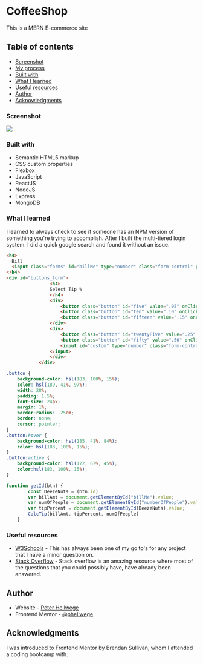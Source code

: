 # CoffeeShop
This is a MERN E-commerce site


## Table of contents

  - [Screenshot](#screenshot)
  - [My process](#my-process)
  - [Built with](#built-with)
  - [What I learned](#what-i-learned)
  - [Useful resources](#useful-resources)
  - [Author](#author)
  - [Acknowledgments](#acknowledgments)


### Screenshot

![](./client/Static/coffeeshop1.png)


### Built with

- Semantic HTML5 markup
- CSS custom properties
- Flexbox
- JavaScript
- ReactJS
- NodeJS
- Express
- MongoDB

### What I learned

I learned to always check to see if someone has an NPM version of something you're trying to accomplish. After I built the multi-tiered login system. I did a quick google search and found it without an issue.

```html
<h4>
  Bill
  <input class="forms" id="billMe" type="number" class="form-control" placeholder="0" name="0"/>
</h4>
<div id="buttons_form">
                <h4>
                Select Tip %
                </h4>
                <div>
                    <button class="button" id="five" value=".05" onClick="getId(this)"> 5% </button>
                    <button class="button" id="ten" value=".10" onClick="getId(this)"> 10% </button>
                    <button class="button" id="fifteen" value=".15" onClick="getId(this)"> 15% </button>
                </div>
                <div>
                    <button class="button" id="twentyFive" value=".25" onClick="getId(this)"> 25% </button>
                    <button class="button" id="fifty" value=".50" onClick="getId(this)"> 50% </button>
                    <input id="custom" type="number" class="form-control" placeholder="Custom" min="1" max="100" class="button" id="custom" onClick="getId(this)">
                </input>
                </div>
            </div>
```
```css
.button {
    background-color: hsl(183, 100%, 15%);
    color: hsl(189, 41%, 97%);
    width: 28%;
    padding: 1.5%;
    font-size: 24px;
    margin: 1%;
    border-radius: .25em;
    border: none;
    cursor: pointer;
}
.button:hover {
    background-color: hsl(185, 41%, 84%);
    color: hsl(183, 100%, 15%);
}
.button:active {
    background-color: hsl(172, 67%, 45%);
    color:hsl(183, 100%, 15%);
}
```
```js
function getId(btn) {
        const DeezeNuts = (btn.id)
        var billAmt = document.getElementById("billMe").value;
        var numOfPeople = document.getElementById("numberOfPeople").value;
        var tipPercent = document.getElementById(DeezeNuts).value;
        CalcTip(billAmt, tipPercent, numOfPeople)
    }
```

### Useful resources

- [W3Schools](https://www.w3schools.com/) - This has always been one of my go to's for any project that I have a minor question on.
- [Stack Overflow](https://stackoverflow.com/) - Stack overflow is an amazing resource where most of the questions that you could possibly have, have already been answered.

## Author

- Website - [Peter Hellwege](http://peters-portfolio.net/)
- Frontend Mentor - [@phellwege](https://www.frontendmentor.io/profile/yourusername)

## Acknowledgments

I was introduced to Frontend Mentor by Brendan Sullivan, whom I attended a coding bootcamp with. 

